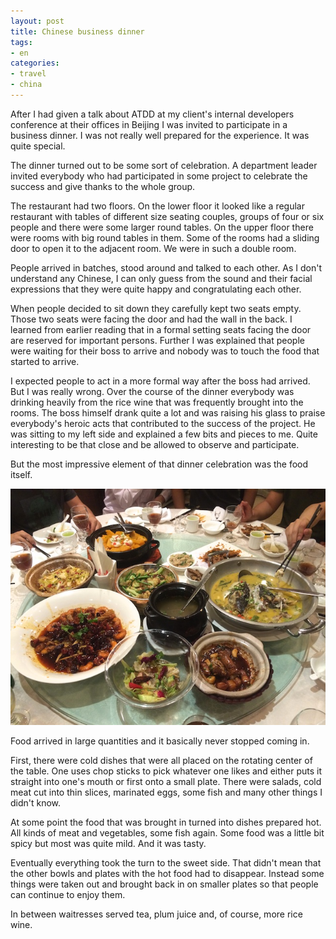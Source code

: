 ```yaml
---
layout: post
title: Chinese business dinner
tags:
- en
categories:
- travel
- china
---
```

After I had given a talk about ATDD at my client's internal developers conference at their offices in Beijing I was invited to participate in a business dinner. I was not really well prepared for the experience. It was quite special.

The dinner turned out to be some sort of celebration. A department leader invited everybody who had participated in some project to celebrate the success and give thanks to the whole group.

The restaurant had two floors. On the lower floor it looked like a regular restaurant with tables of different size seating couples, groups of four or six people and there were some larger round tables. On the upper floor there were rooms with big round tables in them. Some of the rooms had a sliding door to open it to the adjacent room. We were in such a double room.

People arrived in batches, stood around and talked to each other. As I don't understand any Chinese, I can only guess from the sound and their facial expressions that they were quite happy and congratulating each other.

When people decided to sit down they carefully kept two seats empty. Those two seats were facing the door and had the wall in the back. I learned from earlier reading that in a formal setting seats facing the door are reserved for important persons. Further I was explained that people were waiting for their boss to arrive and nobody was to touch the food that started to arrive.

I expected people to act in a more formal way after the boss had arrived. But I was really wrong. Over the course of the dinner everybody was drinking heavily from the rice wine that was frequently brought into the rooms. The boss himself drank quite a lot and was raising his glass to praise everybody's heroic acts that contributed to the success of the project. He was sitting to my left side and explained a few bits and pieces to me. Quite interesting to be that close and be allowed to observe and participate.

But the most impressive element of that dinner celebration was the food itself.

![2014 06 25 Beijing 6](/img/posts/2014-06-25/2014-06-25-beijing-6.jpg)

Food arrived in large quantities and it basically never stopped coming in.

First, there were cold dishes that were all placed on the rotating center of the table. One uses chop sticks to pick whatever one likes and either puts it straight into one's mouth or first onto a small plate. There were salads, cold meat cut into thin slices, marinated eggs, some fish and many other things I didn't know.

At some point the food that was brought in turned into dishes prepared hot. All kinds of meat and vegetables, some fish again. Some food was a little bit spicy but most was quite mild. And it was tasty.

Eventually everything took the turn to the sweet side. That didn't mean that the other bowls and plates with the hot food had to disappear. Instead some things were taken out and brought back in on smaller plates so that people can continue to enjoy them.

In between waitresses served tea, plum juice and, of course, more rice wine.
